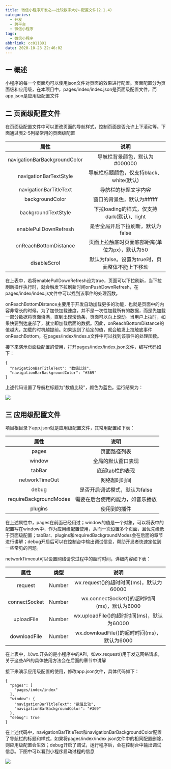 ```yaml
---
title: 微信小程序开发之——比较数字大小-配置文件(2.1.4)
categories:
  - 开发
  - 跨平台
  - 微信小程序
tags:
  - 微信小程序
abbrlink: cc011891
date: 2020-10-23 22:46:02
---
```

## 一 概述

小程序的每一个页面均可以使用json文件对页面的效果进行配置。页面配置分为页面级和应用级，在本项目中，pages/index/index.json是页面级配置文件，而app.json是应用级配置文件

<!--more-->

## 二 页面级配置文件

在页面级配置文件中可以更改页面的导航样式，控制页面是否允许上下滚动等。下面通过表2-5列举常用的页面级配置

|             属性             |                      说明                       |
| :--------------------------: | :---------------------------------------------: |
| navigationBarBackgroundColor |          导航栏背景颜色，默认为#000000          |
|    navigationBarTextStyle    |    导航栏标题颜色，仅支持black、white(默认)     |
|    navigationBarTitleText    |              导航栏的标题文字内容               |
|       backgroundColor        |           窗口的背景色，默认为#ffffff           |
|     backgroundTextStyle      |   下拉loading的样式，仅支持dark(默认)、light    |
|    enablePullDownRefresh     |        是否全局开启下拉刷新，默认为false        |
|    onReachBottomDistance     | 页面上拉触底时页面底部距离(单位为px)，默认为50  |
|         disableScrol         | 默认为false。设置为true时，页面整体不能上下移动 |

在上表中，若将enablePullDownRefresh设为true，页面可以下拉刷新，当下拉刷新操作执行时，就会触发下拉刷新时间onPushDownRefresh，在pages/index/index.js文件中可以找到该事件的处理函数。

onReachBottomDistance主要用于开发自动加载更多的功能，也就是页面中的内容非常长的时候，为了加快加载速度，并不是一次性加载所有的数据，而是先加载一部分数据将页面填满，直到出现滚动条，页面可以向上滚动。当用户上拉时，如果快要到达底部了，就立即加载后面的数据。因此，onReachBottomDistance的值越大，加载的时机越提前。如果达到了给定的值，就会触发上拉触底事件onReachBottom，在pages/index/indes.s文件中可以找到该事件的处理函数。

接下来演示页面级配置的使用，打开pages/index/index.json文件，编写代码如下：

```
{
  "navigationBarTitleText": "数值比较",
  "navigationBarBackgroundColor": "#369"
}
```

上述代码设置了导航栏标题为"数值比较"，颜色为蓝色。运行结果为：

![][1]

## 三 应用级配置文件

项目根目录下app.json就是应用级配置文件，其常用配置如下表：

|          属性          |               说明               |
| :--------------------: | :------------------------------: |
|         pages          |           页面路径列表           |
|         window         |        全局的默认窗口表现        |
|         tabBar         |         底部tab栏的表现          |
|     networkTimeOut     |           网络超时时间           |
|         debug          |  是否开启调试模式，默认为false   |
| requireBackgroundModes | 需要在后台使用的能力，如音乐播放 |
|        plugins         |           使用到的插件           |

在上述属性中，pages在前面已经用过；window的值是一个对象，可以将表中的配置写在window中，作为应用级配置使用，从而一次设置多个页面，且优先级低于页面级配置；tabBar、plugins和requiredBackgroundModes会在后面的章节进行讲解；debug开启后可以在控制台中输出调试信息，帮助开发者快速定位到一些常见的问题。

networkTimeout可以设置网络请求过程中的超时时间，详细内容如下表：

|     属性      |  类型  |                     说明                     |
| :-----------: | :----: | :------------------------------------------: |
|    request    | Number |   wx.request()的超时时间(ms)，默认为60000    |
| connectSocket | Number | wx.connectSocket()的超时时间(ms)，默认为6000 |
|  uploadFile   | Number |  wx.uploadFile()的超时时间(ms)，默认为60000  |
| downloadFile  | Number | wx.downloadFile()的超时时间(ms)，默认为6000  |

在上表中，以wx.开头的是小程序中的API，如wx.request()用于发送网络请求，关于这些API的具体使用方法会在后面的章节中讲解

接下来演示应用级配置的使用，修改app.json文件，具体代码如下：

```
{
  "pages": [
    "pages/index/index"
  ],
  "window": {
    "navigationBarTitleText": "数值比较",
    "navigationBarBackgroundColor": "#369"
  },
  "debug": true
}
```

在上述代码中，navigationBarTitleText和navigationBarBackgroundColor配置了导航栏的标题和样式，如果将pages/index/index.json文件中的相同配置删除，则应用级配置会生效；debug开启了调试，运行程序后，会在控制台中输出调试信息。下图中可以看到小程序启动过程的信息

![][2]



[1]:https://cdn.jsdelivr.net/gh/pgzxc/CDN/blog-wechat/wechat-project-compare-appjson-navigation.png
[2]:https://cdn.jsdelivr.net/gh/pgzxc/CDN/blog-wechat/wechat-project-compare-debug-console-info.png